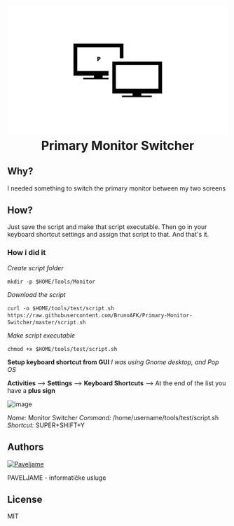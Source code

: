 <div align="center">
<h1>
  <br>
  <img src="ss.png" alt="Primary monitor Switcher" width="900">
  <br>
  Primary Monitor Switcher
  <br>
</h1>
</div>

## Why?
I needed something to switch the primary monitor between my two screens

## How?
Just save the script and make that script executable. Then go in your keyboard shortcut settings and assign that script to that. And that's it.

### How i did it

*Create script folder*
```
mkdir -p $HOME/Tools/Monitor
```

*Download the script*
```
curl -o $HOME/tools/test/script.sh https://raw.githubusercontent.com/BrunoAFK/Primary-Monitor-Switcher/master/script.sh
```

*Make script executable*
```
chmod +x $HOME/tools/test/script.sh 
```

**Setup keyboard shortcut from GUI**
*I was using Gnome desktop, and Pop OS*

**Activities** --> **Settings** --> **Keyboard Shortcuts** --> At the end of the list you have a **plus sign**

![image](https://i.imgur.com/weKcwwU.png)


*Name:* Monitor Switcher
*Command:* /home/username/tools/test/script.sh 
*Shortcut:* SUPER+SHIFT+Y

## Authors

<a href="https://pavelja.me"><img src="https://pavelja.me/assets/images/paveljame.svg" alt="Paveljame" width="200"></a>

PAVELJAME - informatičke usluge

## License

MIT